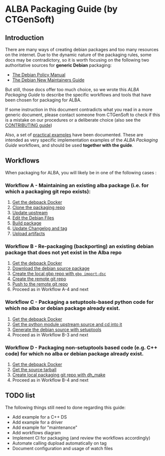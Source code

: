 # ALBA Packaging Guide (by CTGenSoft)

## Introduction

There are many ways of creating debian packages and too many resources on the 
internet. Due to the dynamic nature of the packaging rules, some docs may be 
contradictory, so it is worth focusing on the following two authoritative 
sources for **generic Debian** packaging:

- [The Debian Policy Manual](https://www.debian.org/doc/debian-policy/)
- [The Debian New Maintainers Guide](https://www.debian.org/doc/manuals/maint-guide/index.en.html)

But still, those docs offer too much choice, so we wrote this *ALBA Packaging 
Guide* to describe the specific workflows and tools that have been chosen for 
packaging for ALBA.

If some instruction in this document contradicts what you read in a more generic
document, please contact someone from CTGenSoft to check if this is a mistake on
our procedures or a deliberate choice (also see the [CONTRIBUTING guide](CONTRIBUTING.md))

Also, a set of [practical examples](Appendix_2.md) have been documented. These 
are intended as very specific implementation examples of the *ALBA Packaging 
Guide* workflows, and should be used **together with the guide**.


## Workflows

When packaging for ALBA, you will likely be in one of the following cases :


### Workflow A - Maintaining an existing alba package (i.e. for which a packaging git repo exists):

1. [Get the debpack Docker](recipe.Get_the_debpack_Docker.md)
2. [Clone the packaging repo](recipe.Clone_the_packaging_repo.md)
3. [Update upstream](recipe.Update_upstream.md)
4. [Edit the Debian Files](recipe.Edit_debian_files.md)
5. [Build package](recipe.Build_package.md)
6. [Update Changelog and tag](recipe.Update_changelog_and_tag.md)
7. [Upload artifacts](recipe.Upload_artifacts.md)

### Workflow B - Re-packaging (backporting) an existing debian package that does not yet exist in the Alba repo

1. [Get the debpack Docker](recipe.Get_the_debpack_Docker.md)
2. [Download the debian source package](recipe.Download_a_Debian_source_package.md)
3. [Create the local gbp repo with `gbp import-dsc`](recipe.Create_the_local_gbp_repo_with_gbp_import-dsc.md)
4. [Create the remote git repo](recipe.Create_the_remote_git_repo.md)
5. [Push to the remote git repo](recipe.Push_to_the_remote_git_repo.md)
6. Proceed as in Workflow A-4 and next

### Workflow C - Packaging a setuptools-based python code for which no alba or debian package already exist.

1. [Get the debpack Docker](recipe.Get_the_debpack_Docker.md)
2. [Get the python module upstream source and cd into it](recipe.Get_the_python_module_upstream_source.md)
3. [Generate the debian source with setuptools](recipe.Generate_the_debian_source_with_setuptools.md)
4. Proceed as in Workflow B-3 and next

### Workflow D - Packaging non-setuptools based code (e.g. C++ code) for which no alba or debian package already exist.

1. [Get the debpack Docker](recipe.Get_the_debpack_Docker.md)
2. [Get the source tarball](recipe.Get_the_source_tarball.md)
3. [Create local packaging git repo with dh_make](recipe.Create_local_packaging_git_repo_with_dh_make.md)
4. Proceed as in Workflow B-4 and next

## TODO list

The following things still need to done regarding this guide:
- Add example for a C++ DS
- Add example for a driver
- Add example for "maintenance"
- Add workflows diagram
- Implement CI for packaging (and review the workflows accordingly)
- Automate calling dupload automatically on tag
- Document configuration and usage of watch files